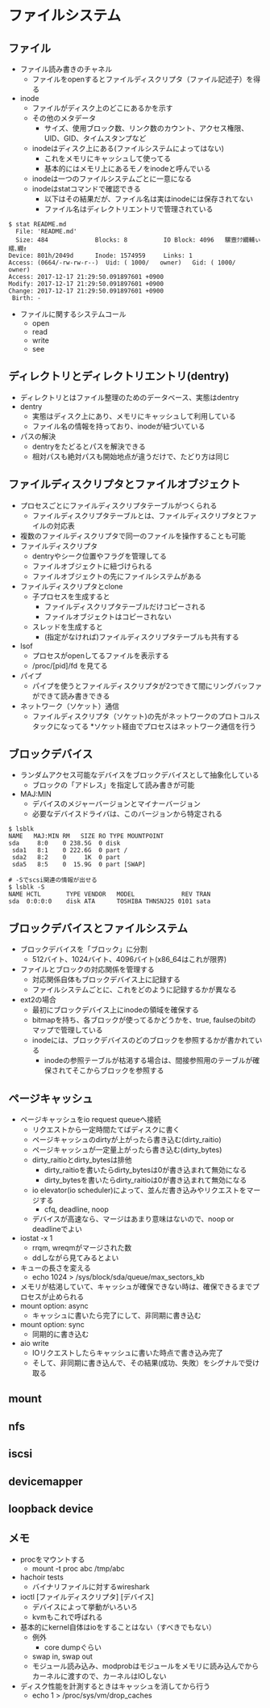 # ファイルシステム


## ファイル
* ファイル読み書きのチャネル
    * ファイルをopenするとファイルディスクリプタ（ファイル記述子）を得る
* inode
    * ファイルがディスク上のどこにあるかを示す
    * その他のメタデータ
        * サイズ、使用ブロック数、リンク数のカウント、アクセス権限、UID、GID、タイムスタンプなど
    * inodeはディスク上にある(ファイルシステムによってはない)
        * これをメモリにキャッシュして使ってる
        * 基本的にはメモリ上にあるモノをinodeと呼んでいる
    * inodeは一つのファイルシステムごとに一意になる
    * inodeはstatコマンドで確認できる
        * 以下はその結果だが、ファイル名は実はinodeには保存されてない
        * ファイル名はディレクトリエントリで管理されている
```
$ stat README.md
  File: 'README.md'
  Size: 484             Blocks: 8          IO Block: 4096   騾壼ｸｸ繝輔ぃ繧､繝ｫ
Device: 801h/2049d      Inode: 1574959     Links: 1
Access: (0664/-rw-rw-r--)  Uid: ( 1000/   owner)   Gid: ( 1000/   owner)
Access: 2017-12-17 21:29:50.091897601 +0900
Modify: 2017-12-17 21:29:50.091897601 +0900
Change: 2017-12-17 21:29:50.091897601 +0900
 Birth: -
```
* ファイルに関するシステムコール
    * open
    * read
    * write
    * see


## ディレクトリとディレクトリエントリ(dentry)
* ディレクトリとはファイル整理のためのデータベース、実態はdentry
* dentry
    * 実態はディスク上にあり、メモリにキャッシュして利用している
    * ファイル名の情報を持っており、inodeが紐づいている
* パスの解決
    * dentryをたどるとパスを解決できる
    * 相対パスも絶対パスも開始地点が違うだけで、たどり方は同じ


## ファイルディスクリプタとファイルオブジェクト
* プロセスごとにファイルディスクリプタテーブルがつくられる
    * ファイルディスクリプタテーブルとは、ファイルディスクリプタとファイルの対応表
* 複数のファイルディスクリプタで同一のファイルを操作することも可能
* ファイルディスクリプタ
    * dentryやシーク位置やフラグを管理してる
    * ファイルオブジェクトに紐づけられる
    * ファイルオブジェクトの先にファイルシステムがある
* ファイルディスクリプタとclone
    * 子プロセスを生成すると
        * ファイルディスクリプタテーブルだけコピーされる
        * ファイルオブジェクトはコピーされない
    * スレッドを生成すると
        * (指定がなければ)ファイルディスクリプタテーブルも共有する
* lsof
    * プロセスがopenしてるファイルを表示する
    * /proc/[pid]/fd を見てる
* パイプ
    * パイプを使うとファイルディスクリプタが2つできて間にリングバッファができて読み書きできる
* ネットワーク（ソケット）通信
    * ファイルディスクリプタ（ソケット)の先がネットワークのプロトコルスタックになってる
    *ソケット経由でプロセスはネットワーク通信を行う



## ブロックデバイス
* ランダムアクセス可能なデバイスをブロックデバイスとして抽象化している
    * ブロックの「アドレス」を指定して読み書きが可能
* MAJ:MIN
    * デバイスのメジャーバージョンとマイナーバージョン
    * 必要なデバイスドライバは、このバージョンから特定される
```
$ lsblk
NAME   MAJ:MIN RM   SIZE RO TYPE MOUNTPOINT
sda     8:0    0 238.5G  0 disk
 sda1   8:1    0 222.6G  0 part /
 sda2   8:2    0     1K  0 part
 sda5   8:5    0  15.9G  0 part [SWAP]

# -Sでscsi関連の情報が出せる
$ lsblk -S
NAME HCTL       TYPE VENDOR   MODEL             REV TRAN
sda  0:0:0:0    disk ATA      TOSHIBA THNSNJ25 0101 sata
```

## ブロックデバイスとファイルシステム
* ブロックデバイスを「ブロック」に分割
    * 512バイト、1024バイト、4096バイト(x86_64はこれが限界)
* ファイルとブロックの対応関係を管理する
    * 対応関係自体もブロックデバイス上に記録する
    * ファイルシステムごとに、これをどのように記録するかが異なる
* ext2の場合
    * 最初にブロックデバイス上にinodeの領域を確保する
    * bitmapを持ち、各ブロックが使ってるかどうかを、true, faulseのbitのマップで管理している
    * inodeには、ブロックデバイスのどのブロックを参照するかが書かれている
        * inodeの参照テーブルが枯渇する場合は、間接参照用のテーブルが確保されてそこからブロックを参照する


## ページキャッシュ
* ページキャッシュをio request queueへ接続
    * リクエストから一定時間たてばディスクに書く
    * ページキャッシュのdirtyが上がったら書き込む(dirty_raitio)
    * ページキャッシュが一定量上がったら書き込む(dirty_bytes)
    * dirty_raitioとdirty_bytesは排他
        * dirty_raitioを書いたらdirty_bytesは0が書き込まれて無効になる
        * dirty_bytesを書いたらdirty_raitioは0が書き込まれて無効になる
    * io elevator(io scheduler)によって、並んだ書き込みやリクエストをマージする
        * cfq, deadline, noop
    * デバイスが高速なら、マージはあまり意味はないので、noop or deadlineでよい
* iostat -x 1
    * rrqm, wreqmがマージされた数
    * ddしながら見てみるとよい
* キューの長さを変える
    * echo 1024 > /sys/block/sda/queue/max_sectors_kb
* メモリが枯渇していて、キャッシュが確保できない時は、確保できるまでプロセスが止められる
* mount option: async
    * キャッシュに書いたら完了にして、非同期に書き込む
* mount option: sync
    * 同期的に書き込む
* aio write
    * IOリクエストしたらキャッシュに書いた時点で書き込み完了
    * そして、非同期に書き込んで、その結果(成功、失敗）をシグナルで受け取る


## mount


## nfs


## iscsi


## devicemapper


## loopback device




## メモ
* procをマウントする
    * mount -t proc abc /tmp/abc
* hachoir tests
    * バイナリファイルに対するwireshark
* ioctl [ファイルディスクリプタ] [デバイス]
    * デバイスによって挙動がいろいろ
    * kvmもこれで呼ばれる
* 基本的にkernel自体はioをすることはない（すべきでもない）
    * 例外
        * core dumpぐらい
    * swap in, swap out
    * モジュール読み込み、modprobはモジュールをメモリに読み込んでからカーネルに渡すので、カーネルはIOしない
* ディスク性能を計測するときはキャッシュを消してから行う
    * echo 1 > /proc/sys/vm/drop_caches
